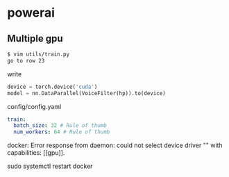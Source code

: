 # powerai

## Multiple gpu

```bash
$ vim utils/train.py
go to row 23
```

write

```python
device = torch.device('cuda')
model = nn.DataParallel(VoiceFilter(hp)).to(device)
```

config/config.yaml

```yaml
train:
  batch_size: 32 # Rule of thumb
  num_workers: 64 # Rule of thumb
```
docker: Error response from daemon: could not select device driver "" with capabilities: [[gpu]].

sudo systemctl restart docker
